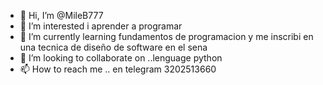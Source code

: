 - 👋 Hi, I’m @MileB777
- 👀 I’m interested i aprender  a programar
- 🌱 I’m currently learning fundamentos de programacion y me inscribi en una tecnica de diseño de software en el sena
- 💞️ I’m looking to collaborate on ..lenguage python
- 📫 How to reach me .. en telegram 3202513660 

<!---
MileB777/MileB777 is a ✨ special ✨ repository because its `README.md` (this file) appears on your GitHub profile.
You can click the Preview link to take a look at your changes.
--->
